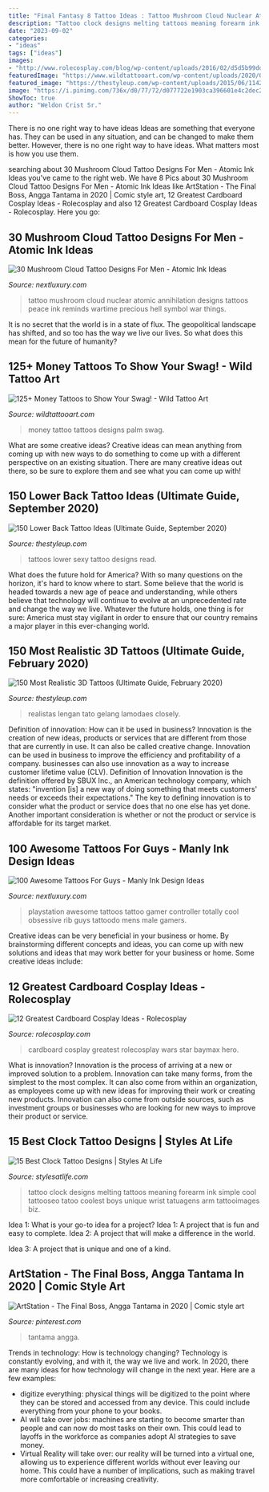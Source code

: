 ```yaml
---
title: "Final Fantasy 8 Tattoo Ideas : Tattoo Mushroom Cloud Nuclear Atomic Annihilation Designs Tattoos Peace Ink Reminds Wartime Precious Hell Symbol War Things"
description: "Tattoo clock designs melting tattoos meaning forearm ink simple cool tattooseo tatoo coolest boys unique wrist tatuagens arm tattooimages biz"
date: "2023-09-02"
categories:
- "ideas"
tags: ["ideas"]
images:
- "http://www.rolecosplay.com/blog/wp-content/uploads/2016/02/d5d5b99ddca171f1cdd8ab7778c8032f-1.jpg"
featuredImage: "https://www.wildtattooart.com/wp-content/uploads/2020/04/money-tattoos-16042011.jpg"
featured_image: "https://thestyleup.com/wp-content/uploads/2015/06/11420807_407237902802258_2039286718_n.jpg"
image: "https://i.pinimg.com/736x/d0/77/72/d077722e1903ca396601e4c2dec2fd9a.jpg"
ShowToc: true
author: "Weldon Crist Sr."
---
```



There is no one right way to have ideas
Ideas are something that everyone has. They can be used in any situation, and can be changed to make them better. However, there is no one right way to have ideas. What matters most is how you use them.

	

		
searching about 30 Mushroom Cloud Tattoo Designs For Men - Atomic Ink Ideas you've came to the right web. We have 8 Pics about 30 Mushroom Cloud Tattoo Designs For Men - Atomic Ink Ideas like ArtStation - The Final Boss, Angga Tantama in 2020 | Comic style art, 12 Greatest Cardboard Cosplay Ideas - Rolecosplay and also 12 Greatest Cardboard Cosplay Ideas - Rolecosplay. Here you go:
		
    
## 30 Mushroom Cloud Tattoo Designs For Men - Atomic Ink Ideas

<img loading=lazy src="http://nextluxury.com/wp-content/uploads/forearm-mushroom-cloud-tattoo-ideas-for-males.jpg" onerror="this.onerror=null;this.src='https://tse1.mm.bing.net/th?id=OIP.EajWeMNqxnBcc4adr3vHyAHaIi&amp;pid=15.1';" alt="30 Mushroom Cloud Tattoo Designs For Men - Atomic Ink Ideas">

_Source: nextluxury.com_

>tattoo mushroom cloud nuclear atomic annihilation designs tattoos peace ink reminds wartime precious hell symbol war things. 

	

It is no secret that the world is in a state of flux. The geopolitical landscape has shifted, and so too has the way we live our lives. So what does this mean for the future of humanity? 

    
## 125+ Money Tattoos To Show Your Swag! - Wild Tattoo Art

<img loading=lazy src="https://www.wildtattooart.com/wp-content/uploads/2020/04/money-tattoos-16042011.jpg" onerror="this.onerror=null;this.src='https://tse3.mm.bing.net/th?id=OIP.NoL1hce4A-ppIKEdDTWXYQHaHa&amp;pid=15.1';" alt="125+ Money Tattoos to Show Your Swag! - Wild Tattoo Art">

_Source: wildtattooart.com_

>money tattoo tattoos designs palm swag. 

	

What are some creative ideas?
Creative ideas can mean anything from coming up with new ways to do something to come up with a different perspective on an existing situation. There are many creative ideas out there, so be sure to explore them and see what you can come up with!

    
## 150 Lower Back Tattoo Ideas (Ultimate Guide, September 2020)

<img loading=lazy src="https://thestyleup.com/wp-content/uploads/2015/03/Sexy-Lower-Back-Tattoos-for-Women-15.jpg" onerror="this.onerror=null;this.src='https://tse2.mm.bing.net/th?id=OIP.dNAS4LdLYVqeZloFtEqs_QHaIq&amp;pid=15.1';" alt="150 Lower Back Tattoo Ideas (Ultimate Guide, September 2020)">

_Source: thestyleup.com_

>tattoos lower sexy tattoo designs read. 

	

What does the future hold for America? With so many questions on the horizon, it's hard to know where to start. Some believe that the world is headed towards a new age of peace and understanding, while others believe that technology will continue to evolve at an unprecedented rate and change the way we live. Whatever the future holds, one thing is for sure: America must stay vigilant in order to ensure that our country remains a major player in this ever-changing world.

    
## 150 Most Realistic 3D Tattoos (Ultimate Guide, February 2020)

<img loading=lazy src="https://thestyleup.com/wp-content/uploads/2015/06/11420807_407237902802258_2039286718_n.jpg" onerror="this.onerror=null;this.src='https://tse3.mm.bing.net/th?id=OIP.p4opqnxmiViog1qz1Nv-xwHaHa&amp;pid=15.1';" alt="150 Most Realistic 3D Tattoos (Ultimate Guide, February 2020)">

_Source: thestyleup.com_

>realistas lengan tato gelang lamodaes closely. 

	

Definition of innovation: How can it be used in business?
Innovation is the creation of new ideas, products or services that are different from those that are currently in use. It can also be called creative change. Innovation can be used in business to improve the efficiency and profitability of a company. businesses can also use innovation as a way to increase customer lifetime value (CLV). Definition of Innovation
Innovation is the definition offered by SBUX Inc., an American technology company, which states: "invention [is] a new way of doing something that meets customers' needs or exceeds their expectations." The key to defining innovation is to consider what the product or service does that no one else has yet done. Another important consideration is whether or not the product or service is affordable for its target market.

    
## 100 Awesome Tattoos For Guys - Manly Ink Design Ideas

<img loading=lazy src="http://nextluxury.com/wp-content/uploads/colorful-awesome-male-playstation-controller-3d-rib-cage-side-tattoo.jpg" onerror="this.onerror=null;this.src='https://tse4.mm.bing.net/th?id=OIP.505-K6bGwcLfClSbtmcGwQHaKl&amp;pid=15.1';" alt="100 Awesome Tattoos For Guys - Manly Ink Design Ideas">

_Source: nextluxury.com_

>playstation awesome tattoos tattoo gamer controller totally cool obsessive rib guys tattoodo mens male gamers. 

	

Creative ideas can be very beneficial in your business or home. By brainstorming different concepts and ideas, you can come up with new solutions and ideas that may work better for your business or home. Some creative ideas include:

    
## 12 Greatest Cardboard Cosplay Ideas - Rolecosplay

<img loading=lazy src="http://www.rolecosplay.com/blog/wp-content/uploads/2016/02/d5d5b99ddca171f1cdd8ab7778c8032f-1.jpg" onerror="this.onerror=null;this.src='https://tse4.mm.bing.net/th?id=OIP.FF4_y4iWPeCcgHeY4GW2bQHaKj&amp;pid=15.1';" alt="12 Greatest Cardboard Cosplay Ideas - Rolecosplay">

_Source: rolecosplay.com_

>cardboard cosplay greatest rolecosplay wars star baymax hero. 

	

What is innovation?
Innovation is the process of arriving at a new or improved solution to a problem. Innovation can take many forms, from the simplest to the most complex. It can also come from within an organization, as employees come up with new ideas for improving their work or creating new products. Innovation can also come from outside sources, such as investment groups or businesses who are looking for new ways to improve their product or service.

    
## 15 Best Clock Tattoo Designs | Styles At Life

<img loading=lazy src="https://www.askideas.com/media/67/Black-Ink-Simple-Clock-Tattoo-On-Wrist.jpg" onerror="this.onerror=null;this.src='https://tse3.mm.bing.net/th?id=OIP.80IkjSgDTJzH23UI6lyY7wAAAA&amp;pid=15.1';" alt="15 Best Clock Tattoo Designs | Styles At Life">

_Source: stylesatlife.com_

>tattoo clock designs melting tattoos meaning forearm ink simple cool tattooseo tatoo coolest boys unique wrist tatuagens arm tattooimages biz. 

	

Idea 1: What is your go-to idea for a project?
Idea 1: A project that is fun and easy to complete.
Idea 2: A project that will make a difference in the world.

Idea 3: A project that is unique and one of a kind.

    
## ArtStation - The Final Boss, Angga Tantama In 2020 | Comic Style Art

<img loading=lazy src="https://i.pinimg.com/736x/d0/77/72/d077722e1903ca396601e4c2dec2fd9a.jpg" onerror="this.onerror=null;this.src='https://tse3.mm.bing.net/th?id=OIP.j8WVBinBdHl1JH2PGkLUTAHaKe&amp;pid=15.1';" alt="ArtStation - The Final Boss, Angga Tantama in 2020 | Comic style art">

_Source: pinterest.com_

>tantama angga. 

	

Trends in technology: How is technology changing?
Technology is constantly evolving, and with it, the way we live and work. In 2020, there are many ideas for how technology will change in the next year. Here are a few examples: 
- digitize everything: physical things will be digitized to the point where they can be stored and accessed from any device. This could include everything from your phone to your books. 
- AI will take over jobs: machines are starting to become smarter than people and can now do most tasks on their own. This could lead to layoffs in the workforce as companies adopt AI strategies to save money. 
- Virtual Reality will take over: our reality will be turned into a virtual one, allowing us to experience different worlds without ever leaving our home. This could have a number of implications, such as making travel more comfortable or increasing creativity.

